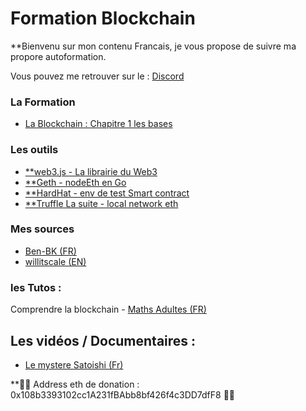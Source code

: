 # Formation Blockchain

 **Bienvenu sur mon contenu Francais, je vous propose de suivre ma propore autoformation.


Vous pouvez me retrouver sur le : [Discord ](https://discord.gg/VGhMvUmBhm) 

### La Formation 

- [ La Blockchain : Chapitre 1 les bases](https://github.com/willitscale/learning-solidity/blob/master/tutorial-01/myfirstcontract.sol)



### Les outils


 - [**web3.js - La librairie du Web3](https://web3js.readthedocs.io/en/v1.5.2/getting-started.html)
 - [**Geth - nodeEth en Go](https://geth.ethereum.org/docs/getting-started)
 - [**HardHat - env de test Smart contract](https://hardhat.org/getting-started/#overview)
 - [**Truffle La suite - local network eth ](https://trufflesuite.com/)
### Mes sources 

- [Ben-BK (FR)](https://www.youtube.com/watch?v=xtEQGtaT9MY&list=PLBV4f2pTYexqgdiVpLOWlF-E5sTLPimot)
- [willitscale (EN)](https://github.com/willitscale)

### les Tutos : 

Comprendre la blockchain - [Maths Adultes (FR)](https://www.youtube.com/watch?v=SccvFbyDaUI&t=784s)


## Les vidéos / Documentaires :

- [Le mystere Satoishi (Fr)](https://www.youtube.com/watch?v=0ETcLj5jBy4)

**🙏🙏 Address eth de donation : 0x108b3393102cc1A231fBAbb8bf426f4c3DD7dfF8 🙏🙏


